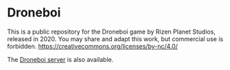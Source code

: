 # Droneboi

This is a public repository for the Droneboi game by Rizen Planet Studios, released in 2020.
You may share and adapt this work, but commercial use is forbidden. https://creativecommons.org/licenses/by-nc/4.0/

The [Droneboi server](https://github.com/newbeauke/DroneboiServer) is also available.
